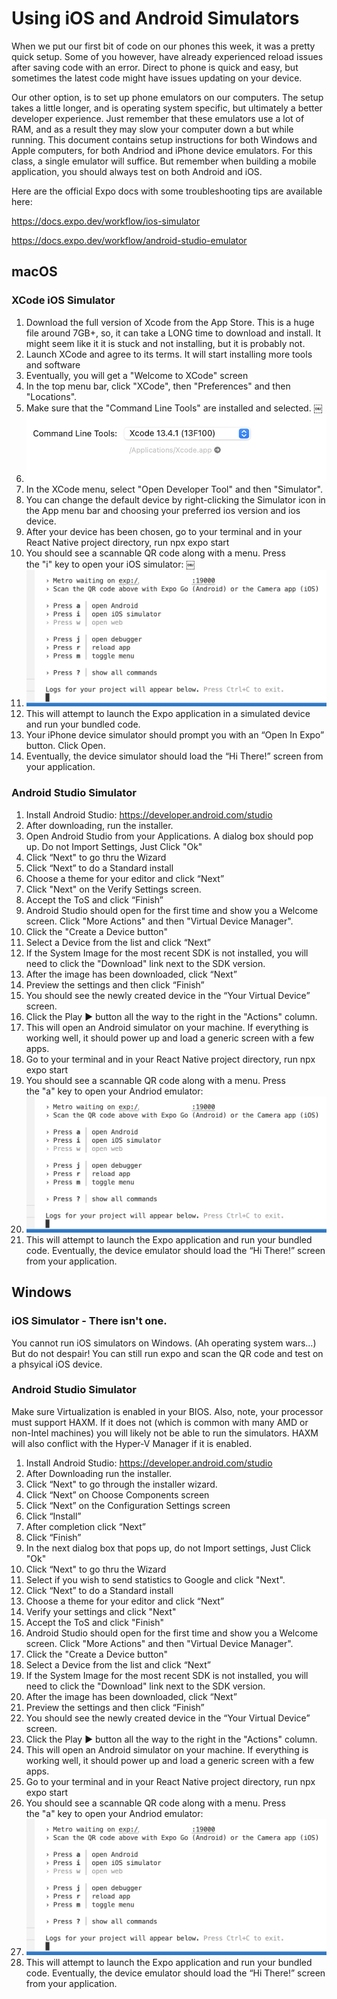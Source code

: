 # Using iOS and Android Simulators

When we put our first bit of code on our phones this week, it was a pretty quick setup. Some of you however, have already experienced reload issues after saving code with an error. Direct to phone is quick and easy, but sometimes the latest code might have issues updating on your device.

Our other option, is to set up phone emulators on our computers. The setup takes a little longer, and is operating system specific, but ultimately a better developer experience. Just remember that these emulators use a lot of RAM, and as a result they may slow your computer down a but while running. This document contains setup instructions for both Windows and Apple computers, for both Andriod and iPhone device emulators. For this class, a single emulator will suffice. But remember when building a mobile application, you should always test on both Android and iOS.

Here are the official Expo docs with some troubleshooting tips are available here:

https://docs.expo.dev/workflow/ios-simulator

https://docs.expo.dev/workflow/android-studio-emulator

## macOS

### XCode iOS Simulator

1. Download the full version of Xcode from the App Store. This is a huge file around 7GB+, so, it can take a LONG time to download and install. It might seem like it it is stuck and not installing, but it is probably not.
2. Launch XCode and agree to its terms. It will start installing more tools and software
3. Eventually, you will get a "Welcome to XCode" screen
4. In the top menu bar, click "XCode", then "Preferences" and then "Locations".
5. Make sure that the "Command Line Tools" are installed and selected. ￼
6. ![xcode install](./img/1_xcode.png)
7. In the XCode menu, select "Open Developer Tool" and then "Simulator".
8. You can change the default device by right-clicking the Simulator icon in the App menu bar and choosing your preferred ios version and ios device.
9. After your device has been chosen, go to your terminal and in your React Native project directory, run npx expo start
10. You should see a scannable QR code along with a menu. Press the "i" key to open your iOS simulator: ￼
11. ![terminal ios](./img/2_terminal.png)
12. This will attempt to launch the Expo application in a simulated device and run your bundled code.
13. Your iPhone device simulator should prompt you with an “Open In Expo” button. Click Open.
14. Eventually, the device simulator should load the “Hi There!” screen from your application.

### Android Studio Simulator

1. Install Android Studio: https://developer.android.com/studio
2. After downloading, run the installer.
3. Open Android Studio from your Applications. A dialog box should pop up. Do not Import Settings, Just Click "Ok"
4. Click “Next" to go thru the Wizard
5. Click “Next” to do a Standard install
6. Choose a theme for your editor and click “Next”
7. Click "Next" on the Verify Settings screen.
8. Accept the ToS and click “Finish”
9. Android Studio should open for the first time and show you a Welcome screen. Click "More Actions" and then "Virtual Device Manager".
10. Click the "Create a Device button"
11. Select a Device from the list and click “Next”
12. If the System Image for the most recent SDK is not installed, you will need to click the "Download" link next to the SDK version.
13. After the image has been downloaded, click “Next”
14. Preview the settings and then click “Finish”
15. You should see the newly created device in the “Your Virtual Device” screen.
16. Click the Play ▶️ button all the way to the right in the "Actions" column.
17. This will open an Android simulator on your machine. If everything is working well, it should power up and load a generic screen with a few apps.
18. Go to your terminal and in your React Native project directory, run npx expo start
19. You should see a scannable QR code along with a menu. Press the "a" key to open your Andriod emulator:
20. ![terminal android](./img/3_terminal.png)
21. This will attempt to launch the Expo application and run your bundled code. Eventually, the device emulator should load the “Hi There!” screen from your application.

## Windows

### iOS Simulator - There isn't one.

You cannot run iOS simulators on Windows. (Ah operating system wars...) But do not despair! You can still run expo and scan the QR code and test on a phsyical iOS device.

### Android Studio Simulator

Make sure Virtualization is enabled in your BIOS. Also, note, your processor must support HAXM. If it does not (which is common with many AMD or non-Intel machines) you will likely not be able to run the simulators. HAXM will also conflict with the Hyper-V Manager if it is enabled.

1. Install Android Studio: https://developer.android.com/studio
2. After Downloading run the installer.
3. Click “Next" to go through the installer wizard.
4. Click “Next” on Choose Components screen
5. Click “Next” on the Configuration Settings screen
6. Click “Install”
7. After completion click “Next”
8. Click “Finish”
9. In the next dialog box that pops up, do not Import settings, Just Click "Ok"
10. Click “Next" to go thru the Wizard
11. Select if you wish to send statistics to Google and click "Next".
12. Click “Next” to do a Standard install
13. Choose a theme for your editor and click “Next”
14. Verify your settings and click "Next"
15. Accept the ToS and click "Finish"
16. Android Studio should open for the first time and show you a Welcome screen. Click "More Actions" and then "Virtual Device Manager".
17. Click the "Create a Device button"
18. Select a Device from the list and click “Next”
19. If the System Image for the most recent SDK is not installed, you will need to click the "Download" link next to the SDK version.
20. After the image has been downloaded, click “Next”
21. Preview the settings and then click “Finish”
22. You should see the newly created device in the “Your Virtual Device” screen.
23. Click the Play ▶️ button all the way to the right in the "Actions" column.
24. This will open an Android simulator on your machine. If everything is working well, it should power up and load a generic screen with a few apps.
25. Go to your terminal and in your React Native project directory, run npx expo start
26. You should see a scannable QR code along with a menu. Press the "a" key to open your Andriod emulator:
27. ![terminal windows android](./img/4_terminal.png)
28. This will attempt to launch the Expo application and run your bundled code. Eventually, the device emulator should load the “Hi There!” screen from your application.
